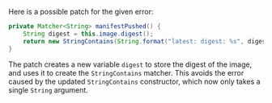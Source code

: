 Here is a possible patch for the given error:

```java
private Matcher<String> manifestPushed() {
    String digest = this.image.digest();
    return new StringContains(String.format("latest: digest: %s", digest));
}
```

The patch creates a new variable `digest` to store the digest of the image, and uses it to create the `StringContains` matcher. This avoids the error caused by the updated `StringContains` constructor, which now only takes a single `String` argument.